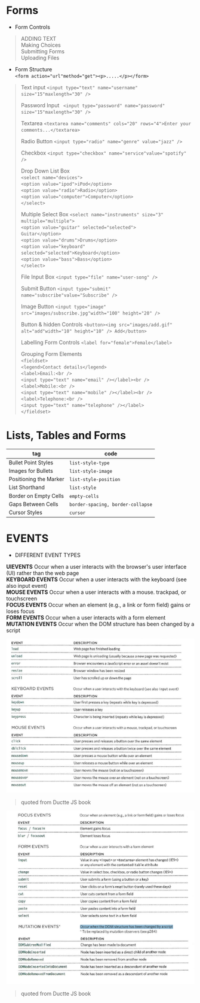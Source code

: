# Forms   

* Form Controls  
> ADDING TEXT   
> Making Choices   
> Submitting Forms   
>  Uploading Files    

 
* Form Structure  
`<form action="url"method="get"><p>.....</p></form>`  

> Text input `<input type="text" name="username" size="15"maxlength="30" />`   
>
> Password Input ` <input type="password" name="password" size="15"maxlength="30" />`  
>
> Textarea  `<textarea name="comments" cols="20" rows="4">Enter your comments...</textarea>`  
>
> Radio Button `<input type="radio" name="genre" value="jazz" />`  
>
> Checkbox   `<input type="checkbox" name="service"value="spotify" />`  
>
> Drop Down List Box   
> `<select name="devices">`  
> `<option value="ipod">iPod</option>`  
> `<option value="radio">Radio</option>`  
> `<option value="computer">Computer</option>`  
> `</select>`  
>
> Multiple Select Box 
> `<select name="instruments" size="3"`  
> `multiple="multiple">`  
> `<option value="guitar" selected="selected">`  
> `Guitar</option>`  
> `<option value="drums">Drums</option>`   
> `<option value="keyboard"`  
> `selected="selected">Keyboard</option>`  
> `<option value="bass">Bass</option>`  
> `</select>`  
>
> File Input Box `<input type="file" name="user-song" />`  
>
> Submit Button `<input type="submit" name="subscribe"value="Subscribe" />`  
>
> Image Button `<input type="image" src="images/subscribe.jpg"width="100" height="20" />`  
>
> Button & hidden Controls `<button><img src="images/add.gif" alt="add"width="10" height="10" /> Add</button>`  
>
> Labelling Form Controls `<label for="female">Female</label>`  
> 
> Grouping Form Elements   
> `<fieldset>`  
> `<legend>Contact details</legend>`  
> `<label>Email:<br />`  
> `<input type="text" name="email" /></label><br />`  
> `<label>Mobile:<br />`  
> `<input type="text" name="mobile" /></label><br />`  
> `<label>Telephone:<br />`  
> `<input type="text" name="telephone" /></label>`  
> `</fieldset>`  
>



# Lists, Tables and Forms

|   tag                 |      code                               |
|-----------------------|-----------------------------------------------|
| Bullet Point Styles   | `list-style-type`                             |
| Images for Bullets    | `list-style-image`                            |
| Positioning the Marker| `list-style-position`                         |
| List Shorthand        | `list-style`                                  |
| Border on Empty Cells | `empty-cells`                                 |
| Gaps Between Cells    | `border-spacing, border-collapse`             |
| Cursor Styles         | `cursor`                                      |



# EVENTS   

* DIFFERENT EVENT TYPES   


**UIEVENTS** Occur when a user interacts with the browser's user interface (UI) rather than the web page   
**KEYBOARD EVENTS** Occur when a user interacts with the keyboard (see also input event)  
**MOUSE EVENTS** Occur when a user interacts with a mouse. trackpad, or touchscreen     
**FOCUS EVENTS** Occur when an element (e.g., a link or form field) gains or loses focus  
**FORM EVENTS** Occur when a user interacts with a form element   
**MUTATION EVENTS** Occur when the DOM structure has been changed by a script   

![ob](ev.PNG)    
> quoted from Ductte JS book   

![ob](ev1.PNG)    
> quoted from Ductte JS book   


